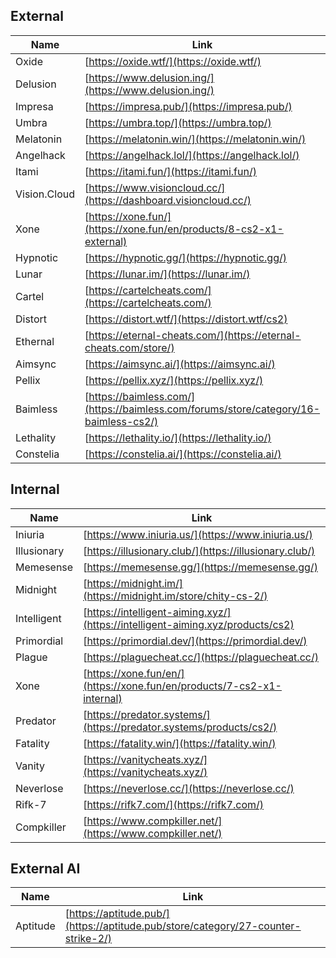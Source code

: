 ## External

| Name          | Link                                                                   | Notes         |
|---------------|------------------------------------------------------------------------|---------------|
| Oxide         | [https://oxide.wtf/](https://oxide.wtf/)                               |               |
| Delusion      | [https://www.delusion.ing/](https://www.delusion.ing/)                 |               |
| Impresa       | [https://impresa.pub/](https://impresa.pub/)                           |               |
| Umbra         | [https://umbra.top/](https://umbra.top/)                               |               |
| Melatonin     | [https://melatonin.win/](https://melatonin.win/)                       |               |
| Angelhack     | [https://angelhack.lol/](https://angelhack.lol/)                       |               |
| Itami         | [https://itami.fun/](https://itami.fun/)                               |               |
| Vision.Cloud  | [https://www.visioncloud.cc/](https://dashboard.visioncloud.cc/) |               |
| Xone          | [https://xone.fun/](https://xone.fun/en/products/8-cs2-x1-external) |               |
| Hypnotic      | [https://hypnotic.gg/](https://hypnotic.gg/)                           |               |
| Lunar         | [https://lunar.im/](https://lunar.im/)                                 |               |
| Cartel        | [https://cartelcheats.com/](https://cartelcheats.com/)                 |               |
| Distort       | [https://distort.wtf/](https://distort.wtf/cs2)                     |               |
| Ethernal      | [https://eternal-cheats.com/](https://eternal-cheats.com/store/) |               |
| Aimsync       | [https://aimsync.ai/](https://aimsync.ai/)                             |               |
| Pellix        | [https://pellix.xyz/](https://pellix.xyz/)                             |               |
| Baimless      | [https://baimless.com/](https://baimless.com/forums/store/category/16-baimless-cs2/) | writes memory |
| Lethality     | [https://lethality.io/](https://lethality.io/)                         |               |
| Constelia     | [https://constelia.ai/](https://constelia.ai/)                         |               |

## Internal

| Name       | Link                                                           |
|------------|----------------------------------------------------------------|
| Iniuria    | [https://www.iniuria.us/](https://www.iniuria.us/)             |
| Illusionary| [https://illusionary.club/](https://illusionary.club/)         |
| Memesense  | [https://memesense.gg/](https://memesense.gg/)                 |
| Midnight   | [https://midnight.im/](https://midnight.im/store/chity-cs-2/) |
| Intelligent| [https://intelligent-aiming.xyz/](https://intelligent-aiming.xyz/products/cs2) |
| Primordial | [https://primordial.dev/](https://primordial.dev/)             |
| Plague     | [https://plaguecheat.cc/](https://plaguecheat.cc/)             |
| Xone       | [https://xone.fun/en/](https://xone.fun/en/products/7-cs2-x1-internal) |
| Predator   | [https://predator.systems/](https://predator.systems/products/cs2/) |
| Fatality   | [https://fatality.win/](https://fatality.win/)                 |
| Vanity     | [https://vanitycheats.xyz/](https://vanitycheats.xyz/)         |
| Neverlose  | [https://neverlose.cc/](https://neverlose.cc/)                 |
| Rifk-7     | [https://rifk7.com/](https://rifk7.com/)                       |
| Compkiller | [https://www.compkiller.net/](https://www.compkiller.net/)     |

## External AI

| Name      | Link                                                               |
|-----------|--------------------------------------------------------------------|
| Aptitude  | [https://aptitude.pub/](https://aptitude.pub/store/category/27-counter-strike-2/) |
